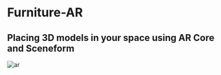 # Furniture-AR
## Placing 3D models in your space using AR Core and Sceneform

![ar](https://user-images.githubusercontent.com/51481476/94271343-21119d80-ff5f-11ea-970b-76d9f8fd604e.png)
